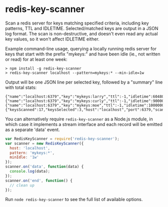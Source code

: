 redis-key-scanner
=================

Scan a redis server for keys matching specified criteria, including key
patterns, TTL and IDLETIME.  Selected/matched keys are output in a JSON log
format.  The scan is non-destructive, and doesn't even read any actual key
values, so it won't affect IDLETIME either.

Example command-line usage, querying a locally running redis server for keys
that start with the prefix "mykeys:" and have been idle (ie., not written or
read) for at least one week:
```
> npm install -g redis-key-scanner
> redis-key-scanner localhost --pattern=mykeys:* --min-idle=1w
```

Output will be one JSON line per selected key, followed by a "summary" line with
total stats:
```
{"name":"localhost:6379","key":"mykeys:larry","ttl":-1,"idletime":604800}
{"name":"localhost:6379","key":"mykeys:curly","ttl":-1,"idletime":900000}
{"name":"localhost:6379","key":"mykeys:moe","ttl":-1,"idletime":1000000}
{"keysScanned":17,"keysSelected":3,"host":"localhost","port":6379,"scanBatch":1000,"scanLimit":null,"limit":null,"pattern":"mykeys:*"}
```

You can alternatively require `redis-key-scanner` as a Node.js module, in which
case it implements a stream interface and each record will be emitted as a
separate 'data' event.
```js
var RedisKeyScanner = require('redis-key-scanner');
var scanner = new RedisKeyScanner({
  host: 'localhost',
  pattern: 'mykeys:*',
  minIdle: '1w'
});
scanner.on('data', function(data) {
  console.log(data);
});
scanner.on('end', function() {
  // clean up
});
```

Run `node redis-key-scanner` to see the full list of available options.
